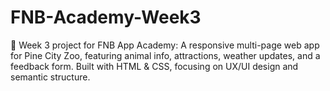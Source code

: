 # FNB-Academy-Week3
🌿 Week 3 project for FNB App Academy: A responsive multi-page web app for Pine City Zoo, featuring animal info, attractions, weather updates, and a feedback form. Built with HTML &amp; CSS, focusing on UX/UI design and semantic structure.
